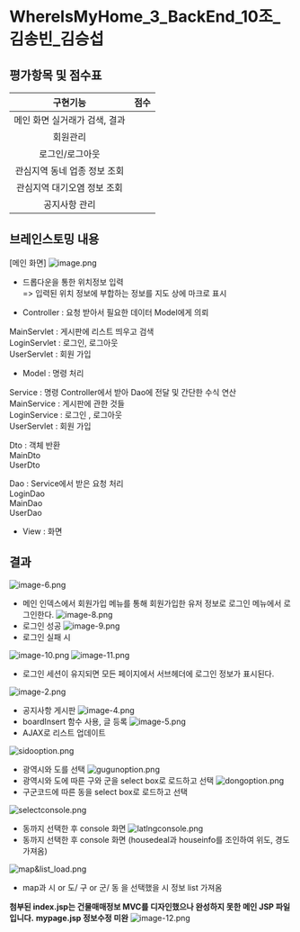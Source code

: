 # WhereIsMyHome_3_BackEnd_10조_김송빈_김승섭

## 평가항목 및 점수표

|구현기능|점수|
|:---:|:---:|
|메인 화면 실거래가 검색, 결과                            |<!--점수체크란>-->   | 
|회원관리                                                     |   |
|로그인/로그아웃                                          |   |
|관심지역 동네 업종 정보 조회
관심지역 대기오염 정보 조회                                          |   |
|공지사항 관리                                 |   |


## 브레인스토밍 내용
[메인 화면]
![image.png](./image.png)
- 드롭다운을 통한 위치정보 입력<br>
=> 입력된 위치 정보에 부합하는 정보를 지도 상에 마크로 표시


- Controller : 요청 받아서 필요한 데이터 Model에게 의뢰<br>

 MainServlet :  게시판에 리스트 띄우고 검색<br>
 LoginServlet : 로그인, 로그아웃<br>
 UserServlet : 회원 가입<br>


- Model : 명령 처리<br>

 Service : 명령 Controller에서 받아 Dao에 전달 및 간단한 수식 연산<br>
 MainService : 게시판에 관한 것들<br>
 LoginService : 로그인 , 로그아웃<br>
 UserServlet : 회원 가입<br>

 Dto : 객체 반환<br>
 MainDto<br>
 UserDto<br>

 Dao : Service에서 받은 요청 처리<br>
 LoginDao<br>
 MainDao<br>
 UserDao<br>

- View : 화면 <br>


## 결과
![image-6.png](./image-6.png)
- 메인 인덱스에서 회원가입 메뉴를 통해 회원가입한 유저 정보로
로그인 메뉴에서 로그인한다.
![image-8.png](./image-8.png)
- 로그인 성공
![image-9.png](./image-9.png)
- 로그인 실패 시

![image-10.png](./image-10.png)
![image-11.png](./image-11.png)
- 로그인 세션이 유지되면 모든 페이지에서 서브헤더에 로그인 정보가 표시된다.

![image-2.png](./image-2.png)
- 공지사항 게시판
![image-4.png](./image-4.png)
- boardInsert 함수 사용, 글 등록
![image-5.png](./image-5.png)
- AJAX로 리스트 업데이트

![sidooption.png](./sidooption.png)
- 광역시와 도를 선택
![gugunoption.png](./gugunoption.png)
- 광역시와 도에 따른 구와 군을 select box로 로드하고 선택
![dongoption.png](./dongoption.png)
- 구군코드에 따른 동을 select box로 로드하고 선택

![selectconsole.png](./selectconsole.png)
- 동까지 선택한 후 console 화면
![latlngconsole.png](./latlngconsole.png)
- 동까지 선택한 후 console 화면 (housedeal과 houseinfo를 조인하여 위도, 경도 가져옴)

![map&list_load.png](./map&list_load.png)
- map과 시 or 도/ 구 or 군/ 동 을 선택했을 시 정보 list 가져옴

**첨부된 index.jsp는 건물매매정보 MVC를 디자인했으나 완성하지 못한 메인 JSP 파일입니다.** 
**mypage.jsp 정보수정 미완**
![image-12.png](./image-12.png)

